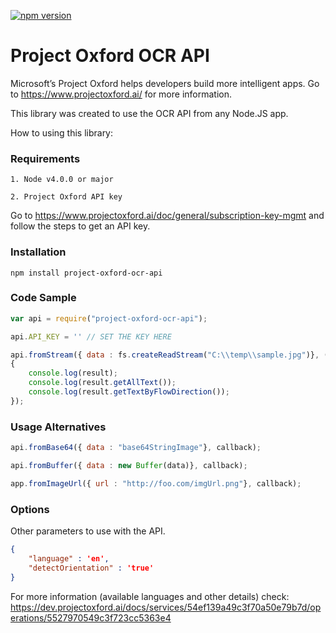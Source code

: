 [![npm version](https://badge.fury.io/js/project-oxford-ocr-api.svg)](http://badge.fury.io/js/project-oxford-ocr-api)

# Project Oxford OCR API

Microsoft’s Project Oxford helps developers build more intelligent apps. Go to https://www.projectoxford.ai/ for more information.

This library was created to use the OCR API from any Node.JS app. 

How to using this library:

### Requirements

    1. Node v4.0.0 or major
    
    2. Project Oxford API key
    
Go to  https://www.projectoxford.ai/doc/general/subscription-key-mgmt and follow the steps to get an API key.

### Installation

    npm install project-oxford-ocr-api
    
### Code Sample
```` js
var api = require("project-oxford-ocr-api");

api.API_KEY = '' // SET THE KEY HERE

api.fromStream({ data : fs.createReadStream("C:\\temp\\sample.jpg")}, (error,response,result) =>
{
    console.log(result);
    console.log(result.getAllText());
    console.log(result.getTextByFlowDirection());
});

````

### Usage Alternatives

```` js
api.fromBase64({ data : "base64StringImage"}, callback);

api.fromBuffer({ data : new Buffer(data)}, callback);

app.fromImageUrl({ url : "http://foo.com/imgUrl.png"}, callback);
````

### Options

Other parameters to use with the API. 
````json
{
    "language" : 'en',
    "detectOrientation" : 'true'
}
````
For more information (available languages and other details) check:
https://dev.projectoxford.ai/docs/services/54ef139a49c3f70a50e79b7d/operations/5527970549c3f723cc5363e4




